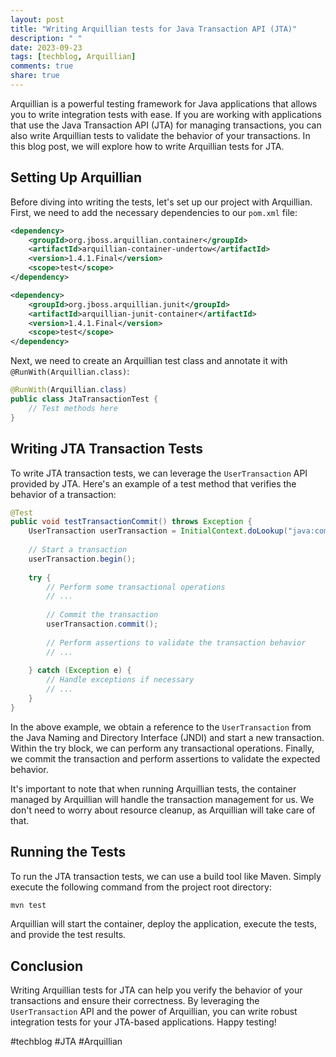 ```yaml
---
layout: post
title: "Writing Arquillian tests for Java Transaction API (JTA)"
description: " "
date: 2023-09-23
tags: [techblog, Arquillian]
comments: true
share: true
---
```


Arquillian is a powerful testing framework for Java applications that allows you to write integration tests with ease. If you are working with applications that use the Java Transaction API (JTA) for managing transactions, you can also write Arquillian tests to validate the behavior of your transactions. In this blog post, we will explore how to write Arquillian tests for JTA.

## Setting Up Arquillian

Before diving into writing the tests, let's set up our project with Arquillian. First, we need to add the necessary dependencies to our `pom.xml` file:

```xml
<dependency>
    <groupId>org.jboss.arquillian.container</groupId>
    <artifactId>arquillian-container-undertow</artifactId>
    <version>1.4.1.Final</version>
    <scope>test</scope>
</dependency>

<dependency>
    <groupId>org.jboss.arquillian.junit</groupId>
    <artifactId>arquillian-junit-container</artifactId>
    <version>1.4.1.Final</version>
    <scope>test</scope>
</dependency>
```

Next, we need to create an Arquillian test class and annotate it with `@RunWith(Arquillian.class)`:

```java
@RunWith(Arquillian.class)
public class JtaTransactionTest {
    // Test methods here
}
```

## Writing JTA Transaction Tests

To write JTA transaction tests, we can leverage the `UserTransaction` API provided by JTA. Here's an example of a test method that verifies the behavior of a transaction:

```java
@Test
public void testTransactionCommit() throws Exception {
    UserTransaction userTransaction = InitialContext.doLookup("java:comp/UserTransaction");
    
    // Start a transaction
    userTransaction.begin();
    
    try {
        // Perform some transactional operations
        // ...
        
        // Commit the transaction
        userTransaction.commit();
        
        // Perform assertions to validate the transaction behavior
        // ...
        
    } catch (Exception e) {
        // Handle exceptions if necessary
        // ...
    }
}
```

In the above example, we obtain a reference to the `UserTransaction` from the Java Naming and Directory Interface (JNDI) and start a new transaction. Within the try block, we can perform any transactional operations. Finally, we commit the transaction and perform assertions to validate the expected behavior.

It's important to note that when running Arquillian tests, the container managed by Arquillian will handle the transaction management for us. We don't need to worry about resource cleanup, as Arquillian will take care of that.

## Running the Tests

To run the JTA transaction tests, we can use a build tool like Maven. Simply execute the following command from the project root directory:

```bash
mvn test
```

Arquillian will start the container, deploy the application, execute the tests, and provide the test results.

## Conclusion

Writing Arquillian tests for JTA can help you verify the behavior of your transactions and ensure their correctness. By leveraging the `UserTransaction` API and the power of Arquillian, you can write robust integration tests for your JTA-based applications. Happy testing!

#techblog #JTA #Arquillian